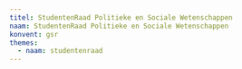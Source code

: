 ```yaml
---
titel: StudentenRaad Politieke en Sociale Wetenschappen
naam: StudentenRaad Politieke en Sociale Wetenschappen
konvent: gsr
themes:
  - naam: studentenraad
---
```

